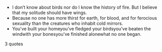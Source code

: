 - I don’t know about birds nor do I know the history of fire. But I believe that my solitude should have wings.
 - Because no one has more thirst for earth, for blood, and for ferocious sexuality than the creatures who inhabit cold mirrors.
 - You’ve built your homeyou’ve fledged your birdsyou’ve beaten the windwith your bonesyou’ve finished alonewhat no one began.

3 quotes